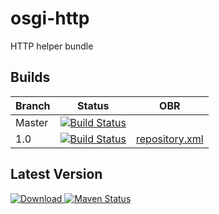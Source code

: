 # osgi-http
HTTP helper bundle

Builds
------
| Branch | Status | OBR |
|--------|--------|-----|
| Master | [![Build Status](https://travis-ci.org/pavlovmedia/osgi-http.svg?branch=master)](https://travis-ci.org/pavlovmedia/osgi-http) | |
| 1.0 | [![Build Status](https://travis-ci.org/pavlovmedia/osgi-http.svg?branch=1.0-release)](https://travis-ci.org/pavlovmedia/osgi-http) | [repository.xml](https://raw.githubusercontent.com/pavlovmedia/osgi-http/1.0-release/obr/repository.xml) |

Latest Version
--------------

[ ![Download](https://api.bintray.com/packages/pavlovmedia/pavlov-media-oss/osgi-http/images/download.svg) ](https://bintray.com/pavlovmedia/pavlov-media-oss/osgi-http/_latestVersion)
[![Maven Status](https://maven-badges.herokuapp.com/maven-central/com.pavlovmedia.oss.osgi.http/com.pavlovmedia.oss.osgi.http/badge.png)](https://repo1.maven.org/maven2/com/pavlovmedia/oss/osgi/http)
